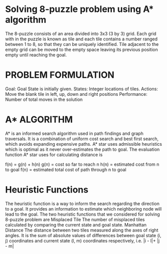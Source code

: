 #  Solving 8-puzzle problem using A* algorithm

The 8-puzzle consists of an area divided into 3x3 (3 by 3) grid. Each grid with in the puzzle
is known as tile and each tile contains a number ranged between 1 to 8, so that they can be
uniquely identified. Tile adjacent to the empty grid can be moved to the empty space leaving
its previous position empty until reaching the goal.

# PROBLEM FORMULATION
Goal: Goal State is initially given.
States: Integer locations of tiles.
Actions: Move the blank tile in left, up, down and right positions
Performance: Number of total moves in the solution

# A* ALGORITHM

A* is an informed search algorithm used in path findings and graph traversals. It is a
combination of uniform cost search and best first search, which avoids expanding expensive
paths. A* star uses admissible heuristics which is optimal as it never over-estimates the path
to goal. The evaluation function A* star uses for calculating distance is

f(n) = g(n) + h(n)
g(n) = cost so far to reach n
h(n) = estimated cost from n to goal
f(n) = estimated total cost of path through n to goal

# Heuristic Functions
The heuristic function is a way to inform the search regarding the direction to a goal. It provides
an information to estimate which neighboring node will lead to the goal. The two heuristic
functions that we considered for solving 8-puzzle problem are
Misplaced Tile
The number of misplaced tiles calculated by comparing the current state and goal state.
Manhattan Distance
The distance between two tiles measured along the axes of right angles. It is the sum of absolute
values of differences between goal state (i, j) coordinates and current state (l, m) coordinates
respectively, i.e. |i - l|+ |j - m|


